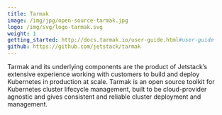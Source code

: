 ```yaml
---
title: Tarmak
image: /img/jpg/open-source-tarmak.jpg
logo: /img/svg/logo-tarmak.svg
weight: 1
getting_started: http://docs.tarmak.io/user-guide.html#user-guide
github: https://github.com/jetstack/tarmak
---
```


Tarmak and its underlying components are the product of Jetstack’s extensive experience working with customers to build and deploy Kubernetes in production at scale. Tarmak is an open source toolkit for Kubernetes cluster lifecycle management, built to be cloud-provider agnostic and gives consistent and reliable cluster deployment and management.

